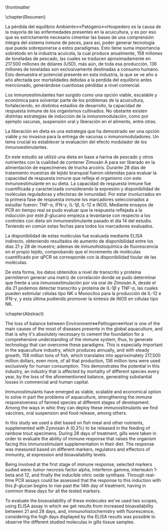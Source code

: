 \frontmatter

\chapter{Resumen}

La pérdida del equilibrio Ambiente$\leftrightarrow$Patógeno$\leftrightarrow$Hospedero es la causa de la mayoría de las enfermedades presentes en la acuicultura, y es por eso que es estrictamente necesario cimentar las bases de una comprensión íntegra del sistema inmune de peces, para así, poder generar tecnología que pueda sobreponerse a estos paradigmas. Esto tiene suma importancia sobretodo en la industria acuícola, la cual produce anualmente, 158 millones de toneladas de pescado, las cuales se traducen aproximadamente en 217.500 millones de dólares (USD), más aún, de toda esa producción, 136 millones de toneladas son exclusivamente destinadas a consumo humano. Esto demuestra el potencial presente en esta industria, la que se ve año a año afectada por mortalidades debidas a la perdida del equilibrio antes mencionado, generándose cuantiosas pérdidas a nivel comercial. 

Los inmunoestimulantes han surgido como una opción viable, escalable y económica para solventar parte de los problemas de la acuicultura, fortaleciendo, en distintos estadíos de desarrollo, la capacidad de respuesta inmune de los organismos cultivados. No obstante existen distintas estrategias de inducción de la inmunomodulación, como por ejemplo vacunas, suspensión oral y liberación en el alimento, entre otras.

La liberación en dieta es una estrategia que ha demostrado ser una opción viable y no invasiva para la entrega de vacunas o inmunomoduladores. Un tema crucial es establecer la evaluación del efecto modulador de los inmunoestimulantes.

En este estudio se utilizó una dieta en base a harina de pescado y otros nutrientes con la cualidad de contener Zimosán A para ser liberado en la alimentación de especímenes de trucha arcoiris. Durante 28 días de tratamiento muestras de tejido branquial fueron obtenidas para evaluar la capacidad de respuesta inmune que refleja el organismo con este inmunoestimulante en su dieta. La capacidad de respuesta inmune fue cuantificada y caracterizada considerando la expresión y disponibilidad de moléculas reguladoras y efectoras de inmunidad. Por estar involucrados en la primera fase de respuesta inmune los marcadores seleccionados a estudiar fueron: TNF-$\alpha$, IFN-$\gamma$, IL-1$\beta$, IL-12 e iNOS.
Mediante ensayos de PCR en tiempo real se pudo evaluar que la respuesta reflejada a la inducción por este $\beta$-glucano empieza a levantarse con respecto a los controles con dieta sin inmunoestimulante pasado el día 14 del estudio. Teniendo en común estas fechas para todos los marcadores evaluados. 

La disponibilidad de estas moléculas fue evaluada mediante ELISA indirecto, obteniendo resultados de aumento de disponibilidad entre los días 21 y 28 de muestro; ademas de inmunohistoquímica de fluorescencia en el propio tejido, comprobando que el incremento de moléculas cuantificado por qPCR se corresponde con la disponibilidad tisular de las moléculas.

De esta forma, los datos obtenidos a nivel de transcrito y proteína permitieron generar una matriz de correlación donde se pudo determinar que frente a una inmunoestimulación por vía oral de Zimosán A,  desde el día 21 podemos detectar transcrito y proteína de IL-1$\beta$ y TNF-$\alpha$, las cuales pueden estimular células tipo NK o Monocitos para la producción de IL-12 e IFN-$\gamma$, y esta última pudiendo promover la sintesis de iNOS en células tipo NK.



\chapter{Abstract}

The loss of balance between Environment$\Leftrightarrow$Pathogen$\Leftrightarrow$Host is one of the main causes of the most of diseases presents in the global aquaculture, and that is why it's absolutely necessary to cement the foundation for a comprehensive understanding of the immune system, thus, to generate technology that can overcome these paradigms. This is especially important in the aquaculture industry, which produces annually, and with steady growth, 158 million tons of fish, which translates into approximately 217,500 million dollars, even more, of all that production, 136 million tons were used exclusively for human consumption. This demonstrates the potential in this industry, an industry that is affected by mortality of different species every year, by the loss of the aforementioned balance, generating substantial losses in commercial and human capital.

Immunostimulants have emerged as viable, scalable and economical option to solve in part the problems of aquaculture, strengthening the immune responsiveness of farmed species at different stages of development. Among the ways in whic they can deploy these immunostimulants we find vaccines, oral suspension and food release, among others.

In this study we used a diet based on fish meal and other nutrients, supplemented with Zymosán A (0,3\%) to be released in the feeding of rainbow trout specimens. During 28 days of treatment, gills were taken in order to evaluate the ability of immune response that raises the organism facing this immunostimulant supplementation in their diet. The response was measured based on different markers, regulators and effectors of immunity, at expression and bioavailability levels. 

Being involved at the first stage of immune response, selected markers sudied were: tumor necrosis factor alpha, interferon gamma, interleukin 1-beta and 12, and finally the inducible nitric oxide synthase. Through real-time PCR assays could be assessed that the response to this induction with this $\beta$-glucan begins to rise past the 14th day of treatment, having in common these days for all the tested markers.

To evaluate the bioavailability of these molecules we've used two scopes, using ELISA assay in which we get results from increased bioavailability between 21 and 28 days, and, immunohistochemistry with fluorescence, considering the high days displayed by the ELISA results was possible to observe the different studied moleculas in gills tissue samples.